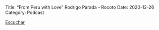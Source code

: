 Title: “From Peru with Love” Rodrigo Parada - Rocoto
Date: 2020-12-26
Category: Podcast

<a href="https://s.danilorca.com/2020-12-26.mp3" type="audio/mpeg">
Escuchar
</a>
